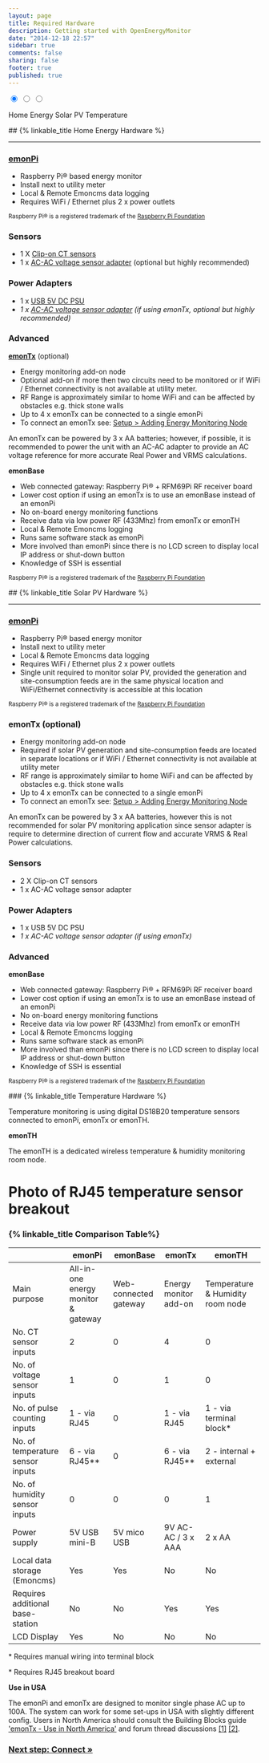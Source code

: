 ```yaml
---
layout: page
title: Required Hardware
description: Getting started with OpenEnergyMonitor
date: "2014-12-18 22:57"
sidebar: true
comments: false
sharing: false
footer: true
published: true
---
```


<div class='install-instructions-container' markdown='0'>
<input name='install-instructions' type='radio' id='home-energy-hardware' checked>
<input name='install-instructions' type='radio' id='solar-pv-hardware'>
<input name='install-instructions' type='radio' id='temperature-hardware'>

<label class='menu-selector energy' for='home-energy-hardware'>Home Energy</label>
<label class='menu-selector solarpv' for='solar-pv-hardware'>Solar PV</label>
<label class='menu-selector temperature' for='temperature-hardware'>Temperature</label>

<div class='install-instructions energy' markdown='1'>
## {% linkable_title Home Energy Hardware %}

___

### **[emonPi](https://shop.openenergymonitor.com/emonpi-3/)**

- Raspberry Pi&reg; based energy monitor
- Install next to utility meter
- Local & Remote Emoncms data logging
- Requires WiFi / Ethernet plus 2 x power outlets

<p><small>Raspberry Pi&reg; is a registered trademark of the <a href="https://www.raspberrypi.org/about/">Raspberry Pi Foundation</a></small></p>

### Sensors

 - 1 X [Clip-on CT sensors](https://shop.openenergymonitor.com/100a-max-clip-on-current-sensor-ct/)
 - 1 x [AC-AC voltage sensor adapter](https://shop.openenergymonitor.com/components/) (optional but highly recommended)

### Power Adapters

 - 1 x [USB 5V DC PSU](https://shop.openenergymonitor.com/power-supplies/)
 - *1 x [AC-AC voltage sensor adapter](https://shop.openenergymonitor.com/power-supplies/) (if using emonTx, optional but highly recommended)*

### Advanced


**[emonTx](https://shop.openenergymonitor.com/emontx-v3-electricity-monitoring-transmitter-unit-433mhz/)** (optional)

- Energy monitoring add-on node
- Optional add-on if more then two circuits need to be monitored or if WiFi / Ethernet connectivity is not available at utility meter.
- RF Range is approximately similar to home WiFi and can be affected by obstacles e.g. thick stone walls
- Up to 4 x emonTx can be connected to a single emonPi
- To connect an emonTx see: [Setup > Adding Energy Monitoring Node](/setup/emontx)

<p class='note'>
An emonTx can be powered by 3 x AA batteries; however, if possible, it is recommended to power the unit with an AC-AC adapter to provide an AC voltage reference for more accurate Real Power and VRMS calculations.
</p>


**emonBase**

 -  Web connected gateway: Raspberry Pi&reg; + RFM69Pi RF receiver board
 -  Lower cost option if using an emonTx is to use an emonBase instead of an emonPi
 -  No on-board energy monitoring functions
 -  Receive data via low power RF (433Mhz) from emonTx or emonTH
 -  Local & Remote Emoncms logging
 -  Runs same software stack as emonPi
 -  More involved than emonPi since there is no LCD screen to display local IP address or shut-down button
 -  Knowledge of SSH is essential

<p><small>Raspberry Pi&reg; is a registered trademark of the <a href="https://www.raspberrypi.org/about/">Raspberry Pi Foundation</a></small></p>




</div> <!-- END HOME ENERGY -->
<div class='install-instructions solarpv' markdown='1'>
## {% linkable_title Solar PV Hardware %}

___

### **[emonPi](https://shop.openenergymonitor.com/emonpi-solar-pv/)**

- Raspberry Pi&reg; based energy monitor
- Install next to utility meter
- Local & Remote Emoncms data logging
- Requires WiFi / Ethernet plus 2 x power outlets
- Single unit required to monitor solar PV, provided the generation and site-consumption feeds are in the same physical location and WiFi/Ethernet connectivity is accessible at this location

<p><small>Raspberry Pi&reg; is a registered trademark of the <a href="https://www.raspberrypi.org/about/">Raspberry Pi Foundation</a></small></p>

### **emonTx (optional)**

- Energy monitoring add-on node
- Required if solar PV generation and site-consumption feeds are located in separate locations or if WiFi / Ethernet connectivity is not available at utility meter
- RF range is approximately similar to home WiFi and can be affected by obstacles e.g. thick stone walls
- Up to 4 x emonTx can be connected to a single emonPi
- To connect an emonTx see: [Setup > Adding Energy Monitoring Node](/setup/emontx)

<p class='note'>
An emonTx can be powered by 3 x AA batteries, however this is not recommended for solar PV monitoring application since sensor adapter is require to determine direction of current flow and accurate VRMS & Real Power calculations.
</p>


### Sensors

 - 2 X Clip-on CT sensors
 - 1 x AC-AC voltage sensor adapter

### Power Adapters

 - 1 x USB 5V DC PSU
 - *1 x AC-AC voltage sensor adapter (if using emonTx)*

### Advanced

**emonBase**

 -  Web connected gateway: Raspberry Pi&reg; + RFM69Pi RF receiver board
 -  Lower cost option if using an emonTx is to use an emonBase instead of an emonPi
 -  No on-board energy monitoring functions
 -  Receive data via low power RF (433Mhz) from emonTx or emonTH
 -  Local & Remote Emoncms logging
 -  Runs same software stack as emonPi
 -  More involved than emonPi since there is no LCD screen to display local IP address or shut-down button
 -  Knowledge of SSH is essential
 
<p><small>Raspberry Pi&reg; is a registered trademark of the <a href="https://www.raspberrypi.org/about/">Raspberry Pi Foundation</a></small></p>





</div> <!-- END SOLAR PV -->
<div class='install-instructions temperature' markdown='1'>
### {% linkable_title Temperature Hardware %}





Temperature monitoring is using digital DS18B20 temperature sensors connected to emonPi, emonTx or emonTH.

**emonTH**

The emonTH is a dedicated wireless temperature & humidity monitoring room node.

# Photo of RJ45 temperature sensor breakout







</div> <!-- END TEMP -->


</div>



### {% linkable_title Comparison Table%}

|                                    | emonPi  | emonBase  | emonTx  | emonTH |
|---|---|---|---|---|
| Main purpose                      | All-in-one energy monitor & gateway| Web-connected gateway | Energy monitor add-on | Temperature & Humidity room node |
| No. CT sensor inputs               |  2  |    0      |    4    |    0   |
| No. of voltage sensor inputs       |  1  |    0      |    1    |    0   |
| No. of pulse counting inputs       |  1 - via RJ45 |    0      |    1 - via RJ45   |    1 -  via terminal block*  |
| No. of temperature sensor inputs   |  6 - via RJ45** |    0      |    6 - via RJ45**   |    2 - internal + external  |
| No. of humidity sensor inputs      |  0 | 0 | 0 | 1
| Power supply                       |  5V USB mini-B  | 5V mico USB | 9V AC-AC / 3 x AAA | 2 x AA |
| Local data storage (Emoncms)      |  Yes | Yes | No | No |
| Requires additional base-station | No | No | Yes | Yes
| LCD Display | Yes | No | No | No

\* Requires manual wiring into terminal block

\* Requires RJ45 breakout board


**Use in USA**

The emonPi and emonTx are designed to monitor single phase AC up to 100A. The system can work for some set-ups in USA with slightly different config. Users in North America should consult the Building Blocks guide ['emonTx - Use in North America'](http://openenergymonitor.org/emon/buildingblocks/EmonTx-in-North-America) and forum thread discussions [[1]](http://openenergymonitor.org/emon/node/711) [[2]](http://openenergymonitor.org/emon/node/3265).


### [Next step: Connect &raquo;](/setup/connect/)
